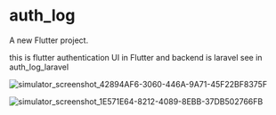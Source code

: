 # auth_log

A new Flutter project.

this is flutter authentication UI in Flutter and backend is laravel see in auth_log_laravel

![simulator_screenshot_42894AF6-3060-446A-9A71-45F22BF8375F](https://user-images.githubusercontent.com/113663776/233904513-095bef7b-3a67-481b-8597-d8ac643b83e3.png)



![simulator_screenshot_1E571E64-8212-4089-8EBB-37DB502766FB](https://user-images.githubusercontent.com/113663776/233904536-6725135d-7a9b-4d0f-b41e-8182c6cc98cf.png)

